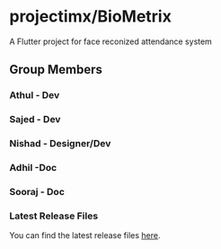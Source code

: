 # projectimx/BioMetrix

A Flutter project for face reconized attendance system

## Group Members
### Athul - Dev
### Sajed - Dev
### Nishad - Designer/Dev
### Adhil -Doc
### Sooraj - Doc
### Latest Release Files
You can find the latest release files [here](https://api.github.com/AK-120/Biometrix/releases).

 
 
